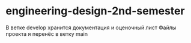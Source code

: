 # engineering-design-2nd-semester
В ветке develop хранится документация и оценочный лист
Файлы проекта я перенёс в ветку main
